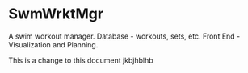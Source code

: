 # SwmWrktMgr
A swim workout manager. Database - workouts, sets, etc. Front End - Visualization and Planning.

This is a change to this document
jkbjhblhb
